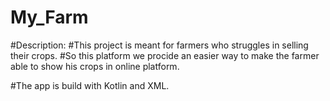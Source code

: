 # My_Farm

#Description:
#This project is meant for farmers who struggles in selling their crops.
#So this platform we procide an easier way to make the farmer able to show his crops in online platform.

#The app is build with Kotlin and XML.
